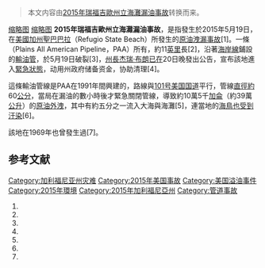> 本文内容由[2015年瑞福吉歐州立海灘漏油事故](https://zh.wikipedia.org/wiki/2015年瑞福吉歐州立海灘漏油事故)转换而来。


[缩略图](https://zh.wikipedia.org/wiki/File:Refugio_Oil_Spill_in_Santa_Barbara.jpg "fig:缩略图") [缩略图](https://zh.wikipedia.org/wiki/File:1486_RefugioOilSpill2015.jpg "fig:缩略图") **2015年瑞福吉歐州立海灘漏油事故**，是指發生於2015年5月19日，在[美國](https://zh.wikipedia.org/wiki/美國 "wikilink")[加州](https://zh.wikipedia.org/wiki/加州 "wikilink")[聖巴巴拉](../Page/聖巴巴拉縣_\(加利福尼亞州\).md "wikilink")（Refugio State Beach）所發生的[原油洩漏事故](../Page/油外洩.md "wikilink")\[1\]。一條（Plains All American Pipeline，PAA）所有，約11[英里](../Page/英里.md "wikilink")長\[2\]，沿著[海岸線](../Page/海岸線.md "wikilink")鋪設的[輸油管](https://zh.wikipedia.org/wiki/輸油管 "wikilink")，於5月19日破裂\[3\]，[州長](../Page/加利福尼亞州州長.md "wikilink")[杰瑞·布朗已在](https://zh.wikipedia.org/wiki/杰瑞·布朗 "wikilink")20日晚發出公告，宣布該地進入[緊急狀態](https://zh.wikipedia.org/wiki/緊急狀態 "wikilink")，动用州政府储备资金，协助清理\[4\]。

這條輸油管線是PAA在1991年間興建的，路線與[101号美国国道](../Page/101号美国国道.md "wikilink")平行，管線[直徑約](https://zh.wikipedia.org/wiki/直徑 "wikilink")60[公分](https://zh.wikipedia.org/wiki/公分 "wikilink")，當局在漏油的數小時後才緊急關閉管線，導致約10萬5千[加侖](https://zh.wikipedia.org/wiki/加侖 "wikilink")（約39萬[公升](../Page/公升.md "wikilink")）的[原油外洩](https://zh.wikipedia.org/wiki/原油 "wikilink")，其中有約五分之一流入大海與海灘\[5\]，連當地的[海鳥也受到汙染](https://zh.wikipedia.org/wiki/海鳥 "wikilink")\[6\]。

該地在1969年也曾發生過\[7\]。

## 参考文献

[Category:加利福尼亚州灾难](https://zh.wikipedia.org/wiki/Category:加利福尼亚州灾难 "wikilink") [Category:2015年美国事故](https://zh.wikipedia.org/wiki/Category:2015年美国事故 "wikilink") [Category:美国溢油事件](https://zh.wikipedia.org/wiki/Category:美国溢油事件 "wikilink") [Category:2015年環境](https://zh.wikipedia.org/wiki/Category:2015年環境 "wikilink") [Category:2015年加利福尼亞州](https://zh.wikipedia.org/wiki/Category:2015年加利福尼亞州 "wikilink") [Category:管道事故](https://zh.wikipedia.org/wiki/Category:管道事故 "wikilink")

1.
2.
3.
4.
5.
6.
7.